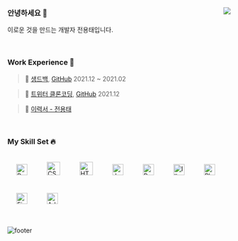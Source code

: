 <br />

### 안녕하세요 👋  <img src="https://komarev.com/ghpvc/?username=yong313&&style=flat-square" align="right" />

이로운 것을 만드는 개발자 전용태입니다. 

<br />

  ### Work Experience 🍕  

  <div align="left">

 > 🍔 [생드백](https://thandbag.com/), [GitHub](https://github.com/thandbag/thandbag_FE) 2021.12 ~ 2021.02 
  
 > 🍟 [트위터 클론코딩](https://thandbag.com/), [GitHub](https://github.com/CloneCoding-Twitter/Twitter-Front-End) 2021.12
  
 > 🥤 [이력서 - 전용태](https://injelmi.notion.site/593566a2517742fcbcda36191f9ad36c)  

  </div>

<br />

  ### My Skill Set 🔥

  <div align="left">  
    <img style="margin: 20px" src="https://profilinator.rishav.dev/skills-assets/react-original-wordmark.svg" alt="React" height="25" />  
    <img style="margin: 20px" src="https://profilinator.rishav.dev/skills-assets/css3-original-wordmark.svg" alt="CSS3" height="30" />  
    <img style="margin: 20px" src="https://profilinator.rishav.dev/skills-assets/html5-original-wordmark.svg" alt="HTML5" height="30" />  
    <img style="margin: 20px" src="https://profilinator.rishav.dev/skills-assets/javascript-original.svg" alt="JavaScript" height="25" />
    <img style="margin: 20px" src="https://profilinator.rishav.dev/skills-assets/redux-original.svg" alt="Redux" height="25" /> 
    <img style="margin: 20px" src="https://profilinator.rishav.dev/skills-assets/adobe_illustrator-icon.svg" alt="Illustrator" height="25" />  
    <img style="margin: 20px" src="https://profilinator.rishav.dev/skills-assets/photoshop-plain.svg" alt="Photoshop" height="25" />  
    <img style="margin: 20px" src="https://profilinator.rishav.dev/skills-assets/figma-icon.svg" alt="Figma" height="25" />  
    <img style="margin: 20px" src="https://profilinator.rishav.dev/skills-assets/adobexd.png" alt="Adobe XD" height="25" />   
  </div>

<br />
 
<!-- ## Github Stats ⚙️

<table><tr><td valign="top" width="40%">
<img src="https://github-readme-stats.vercel.app/api?username=yong313&show_icons=true&count_private=true&hide_border=true" align="left" style="width: 100%" />
</td><td valign="top" width="40%">
<img src="https://github-readme-stats.vercel.app/api/top-langs/?username=ssinking91&hide_border=true&layout=compact" align="left" style="width: 100%" />
</td></tr></table>
<br/> -->

![footer](https://capsule-render.vercel.app/api?type=waving&color=gradient&height=160&section=footer)
